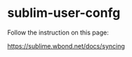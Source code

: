 sublim-user-confg
=================

Follow the instruction on this page:

https://sublime.wbond.net/docs/syncing
